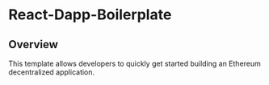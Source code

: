 # React-Dapp-Boilerplate

## Overview
This template allows developers to quickly get started building an Ethereum decentralized application. 
